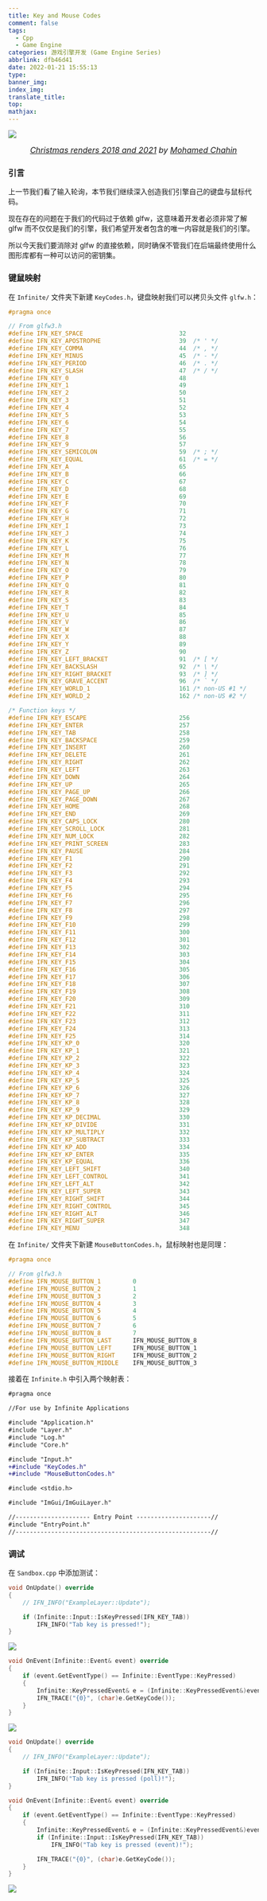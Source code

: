 ```yaml
---
title: Key and Mouse Codes
comment: false
tags:
  - Cpp
  - Game Engine
categories: 游戏引擎开发 (Game Engine Series)
abbrlink: dfb46d41
date: 2022-01-21 15:55:13
type:
banner_img:
index_img:
translate_title:
top:
mathjax:
---
```


![](https://cdn.jsdelivr.net/gh/Yousazoe/picgo-repo/img/c1ab32ad-2c22-4a5a-bfe4-b9154ffef598.png)

<div align=center>
  <font size="3">
    <i>
      <a href="https://www.behance.net/gallery/133788203/Christmas-renders-2018-and-2021">Christmas renders 2018 and 2021</a> by 
      <a href="https://www.behance.net/MChahin">Mohamed Chahin</a>
    </i>
  </font>
</div>



### 引言

上一节我们看了输入轮询，本节我们继续深入创造我们引擎自己的键盘与鼠标代码。

<!--more-->



现在存在的问题在于我们的代码过于依赖 glfw，这意味着开发者必须非常了解 glfw 而不仅仅是我们的引擎，我们希望开发者包含的唯一内容就是我们的引擎。

所以今天我们要消除对 glfw 的直接依赖，同时确保不管我们在后端最终使用什么图形库都有一种可以访问的密钥集。



### 键鼠映射

在 `Infinite/` 文件夹下新建 `KeyCodes.h`，键盘映射我们可以拷贝头文件 `glfw.h`：

````c++
#pragma once

// From glfw3.h
#define IFN_KEY_SPACE							32
#define IFN_KEY_APOSTROPHE						39  /* ' */
#define IFN_KEY_COMMA							44  /* , */
#define IFN_KEY_MINUS							45  /* - */
#define IFN_KEY_PERIOD							46  /* . */
#define IFN_KEY_SLASH							47  /* / */
#define IFN_KEY_0								48
#define IFN_KEY_1								49
#define IFN_KEY_2								50
#define IFN_KEY_3								51
#define IFN_KEY_4								52
#define IFN_KEY_5								53
#define IFN_KEY_6								54
#define IFN_KEY_7								55
#define IFN_KEY_8								56
#define IFN_KEY_9								57
#define IFN_KEY_SEMICOLON						59  /* ; */
#define IFN_KEY_EQUAL							61  /* = */
#define IFN_KEY_A								65
#define IFN_KEY_B								66
#define IFN_KEY_C								67
#define IFN_KEY_D								68
#define IFN_KEY_E								69
#define IFN_KEY_F								70
#define IFN_KEY_G								71
#define IFN_KEY_H								72
#define IFN_KEY_I								73
#define IFN_KEY_J								74
#define IFN_KEY_K								75
#define IFN_KEY_L								76
#define IFN_KEY_M								77
#define IFN_KEY_N								78
#define IFN_KEY_O								79
#define IFN_KEY_P								80
#define IFN_KEY_Q								81
#define IFN_KEY_R								82
#define IFN_KEY_S								83
#define IFN_KEY_T								84
#define IFN_KEY_U								85
#define IFN_KEY_V								86
#define IFN_KEY_W								87
#define IFN_KEY_X								88
#define IFN_KEY_Y								89
#define IFN_KEY_Z								90
#define IFN_KEY_LEFT_BRACKET					91  /* [ */
#define IFN_KEY_BACKSLASH						92  /* \ */
#define IFN_KEY_RIGHT_BRACKET					93  /* ] */
#define IFN_KEY_GRAVE_ACCENT					96  /* ` */
#define IFN_KEY_WORLD_1							161 /* non-US #1 */
#define IFN_KEY_WORLD_2							162 /* non-US #2 */

/* Function keys */
#define IFN_KEY_ESCAPE							256
#define IFN_KEY_ENTER							257
#define IFN_KEY_TAB								258
#define IFN_KEY_BACKSPACE						259
#define IFN_KEY_INSERT							260
#define IFN_KEY_DELETE							261
#define IFN_KEY_RIGHT							262
#define IFN_KEY_LEFT							263
#define IFN_KEY_DOWN							264
#define IFN_KEY_UP								265
#define IFN_KEY_PAGE_UP							266
#define IFN_KEY_PAGE_DOWN						267
#define IFN_KEY_HOME							268
#define IFN_KEY_END								269
#define IFN_KEY_CAPS_LOCK						280
#define IFN_KEY_SCROLL_LOCK						281
#define IFN_KEY_NUM_LOCK						282
#define IFN_KEY_PRINT_SCREEN					283
#define IFN_KEY_PAUSE							284
#define IFN_KEY_F1								290
#define IFN_KEY_F2								291
#define IFN_KEY_F3								292
#define IFN_KEY_F4								293
#define IFN_KEY_F5								294
#define IFN_KEY_F6								295
#define IFN_KEY_F7								296
#define IFN_KEY_F8								297
#define IFN_KEY_F9								298
#define IFN_KEY_F10								299
#define IFN_KEY_F11								300
#define IFN_KEY_F12								301
#define IFN_KEY_F13								302
#define IFN_KEY_F14								303
#define IFN_KEY_F15								304
#define IFN_KEY_F16								305
#define IFN_KEY_F17								306
#define IFN_KEY_F18								307
#define IFN_KEY_F19								308
#define IFN_KEY_F20								309
#define IFN_KEY_F21								310
#define IFN_KEY_F22								311
#define IFN_KEY_F23								312
#define IFN_KEY_F24								313
#define IFN_KEY_F25								314
#define IFN_KEY_KP_0							320
#define IFN_KEY_KP_1							321
#define IFN_KEY_KP_2							322
#define IFN_KEY_KP_3							323
#define IFN_KEY_KP_4							324
#define IFN_KEY_KP_5							325
#define IFN_KEY_KP_6							326
#define IFN_KEY_KP_7							327
#define IFN_KEY_KP_8							328
#define IFN_KEY_KP_9							329
#define IFN_KEY_KP_DECIMAL						330
#define IFN_KEY_KP_DIVIDE						331
#define IFN_KEY_KP_MULTIPLY						332
#define IFN_KEY_KP_SUBTRACT						333
#define IFN_KEY_KP_ADD							334
#define IFN_KEY_KP_ENTER						335
#define IFN_KEY_KP_EQUAL						336
#define IFN_KEY_LEFT_SHIFT						340
#define IFN_KEY_LEFT_CONTROL					341
#define IFN_KEY_LEFT_ALT						342
#define IFN_KEY_LEFT_SUPER						343
#define IFN_KEY_RIGHT_SHIFT						344
#define IFN_KEY_RIGHT_CONTROL     				345
#define IFN_KEY_RIGHT_ALT						346
#define IFN_KEY_RIGHT_SUPER						347
#define IFN_KEY_MENU							348 
````



在 `Infinite/` 文件夹下新建 `MouseButtonCodes.h`，鼠标映射也是同理：

```c++
#pragma once

// From glfw3.h
#define IFN_MOUSE_BUTTON_1         0
#define IFN_MOUSE_BUTTON_2         1
#define IFN_MOUSE_BUTTON_3         2
#define IFN_MOUSE_BUTTON_4         3
#define IFN_MOUSE_BUTTON_5         4
#define IFN_MOUSE_BUTTON_6         5
#define IFN_MOUSE_BUTTON_7         6
#define IFN_MOUSE_BUTTON_8         7
#define IFN_MOUSE_BUTTON_LAST	   IFN_MOUSE_BUTTON_8
#define IFN_MOUSE_BUTTON_LEFT	   IFN_MOUSE_BUTTON_1
#define IFN_MOUSE_BUTTON_RIGHT	   IFN_MOUSE_BUTTON_2
#define IFN_MOUSE_BUTTON_MIDDLE	   IFN_MOUSE_BUTTON_3 
```



接着在 `Infinite.h` 中引入两个映射表：

```diff
#pragma once

//For use by Infinite Applications

#include "Application.h"
#include "Layer.h"
#include "Log.h"
#include "Core.h"

#include "Input.h"
+#include "KeyCodes.h"
+#include "MouseButtonCodes.h"

#include <stdio.h>

#include "ImGui/ImGuiLayer.h"

//--------------------- Entry Point ---------------------//
#include "EntryPoint.h"
//-------------------------------------------------------//
```





### 调试

在 `Sandbox.cpp` 中添加测试：

```c++
void OnUpdate() override
{
    // IFN_INFO("ExampleLayer::Update");

    if (Infinite::Input::IsKeyPressed(IFN_KEY_TAB))
        IFN_INFO("Tab key is pressed!");
}
```



![](https://cdn.jsdelivr.net/gh/Yousazoe/picgo-repo/img/image-20220121203547205.png)





```c++
void OnEvent(Infinite::Event& event) override
{
    if (event.GetEventType() == Infinite::EventType::KeyPressed)
    {
        Infinite::KeyPressedEvent& e = (Infinite::KeyPressedEvent&)event;
        IFN_TRACE("{0}", (char)e.GetKeyCode());
    }
}
```



![](https://cdn.jsdelivr.net/gh/Yousazoe/picgo-repo/img/image-20220121203604887.png)





```c++
void OnUpdate() override
{
    // IFN_INFO("ExampleLayer::Update");

    if (Infinite::Input::IsKeyPressed(IFN_KEY_TAB))
        IFN_INFO("Tab key is pressed (poll)!");
}

void OnEvent(Infinite::Event& event) override
{
    if (event.GetEventType() == Infinite::EventType::KeyPressed)
    {
        Infinite::KeyPressedEvent& e = (Infinite::KeyPressedEvent&)event;
        if (Infinite::Input::IsKeyPressed(IFN_KEY_TAB))
            IFN_INFO("Tab key is pressed (event)!");

        IFN_TRACE("{0}", (char)e.GetKeyCode());
    }
}
```

![](https://cdn.jsdelivr.net/gh/Yousazoe/picgo-repo/img/image-20220121203624734.png)
